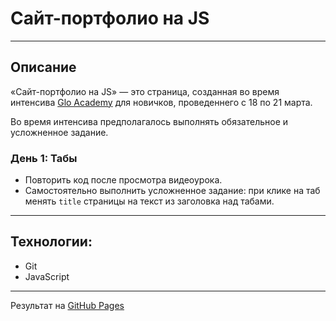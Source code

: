 # Сайт-портфолио на JS
---
## Описание
«Сайт-портфолио на JS» — это страница, созданная во время интенсива [Glo Academy](https://glo-academy.org) для новичков, проведеннего с 18 по 21 марта.

Во время интенсива предполагалось выполнять обязательное и усложненное задание.

### День 1: Табы
* Повторить код после просмотра видеоурока.
* Самостоятельно выполнить усложненное задание: при клике на таб менять `title` страницы на текст из заголовка над табами.

---
## Технологии:
* Git
* JavaScript

---
Результат на [GitHub Pages](https://akimoveduard.github.io/glo-academy-intensive/)
